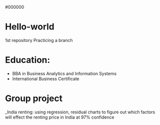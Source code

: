 #000000
# Hello-world
1st repository
Practicing a branch
# Education:
- BBA in Business Analytics and Information Systems
- International Business Certificate
# Group project
_India renting: using regression, residual charts to figure out which factors will effect the renting price in India at 97% confidence
